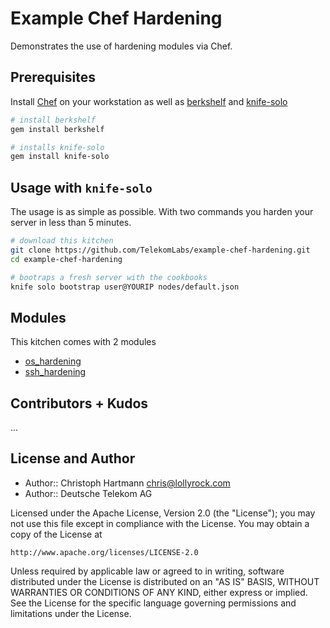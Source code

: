 # Example Chef Hardening

Demonstrates the use of hardening modules via Chef.

## Prerequisites

Install [Chef](http://www.getchef.com/chef/install/) on your workstation as well as [berkshelf](http://berkshelf.com/) and [knife-solo](http://matschaffer.github.io/knife-solo/)

```bash
# install berkshelf
gem install berkshelf

# installs knife-solo
gem install knife-solo
```

## Usage with `knife-solo`

The usage is as simple as possible. With two commands you harden your server in less than 5 minutes.

```bash
# download this kitchen
git clone https://github.com/TelekomLabs/example-chef-hardening.git
cd example-chef-hardening

# bootraps a fresh server with the cookbooks
knife solo bootstrap user@YOURIP nodes/default.json
```

## Modules

This kitchen comes with 2 modules

* [os_hardening](http://community.opscode.com/cookbooks/os-hardening)
* [ssh_hardening](http://community.opscode.com/cookbooks/ssh-hardening)

## Contributors + Kudos

...


## License and Author

* Author:: Christoph Hartmann <chris@lollyrock.com>
* Author:: Deutsche Telekom AG

Licensed under the Apache License, Version 2.0 (the "License");
you may not use this file except in compliance with the License.
You may obtain a copy of the License at

    http://www.apache.org/licenses/LICENSE-2.0

Unless required by applicable law or agreed to in writing, software
distributed under the License is distributed on an "AS IS" BASIS,
WITHOUT WARRANTIES OR CONDITIONS OF ANY KIND, either express or implied.
See the License for the specific language governing permissions and
limitations under the License.
